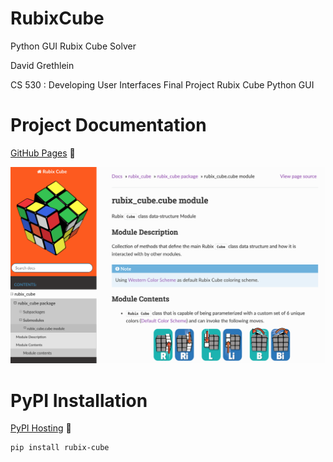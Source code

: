 RubixCube
=========

Python GUI Rubix Cube Solver

David Grethlein

CS 530 : Developing User Interfaces
Final Project Rubix Cube Python GUI 


Project Documentation
=====================

[GitHub Pages](https://dgrethlein.github.io/RubixCube/) :memo:

![](./misc/docs_preview.png)

PyPI Installation
=================

[PyPI Hosting](https://pypi.org/project/rubix-cube/) :file_folder:

```bash
pip install rubix-cube
```